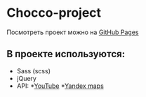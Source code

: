 # Chocco-project

Посмотреть проект можно на [GitHub Pages](https://moradell.github.io/chocco-project/)

## В проекте используются:
* Sass (scss)
* jQuery 
* API:
  *[YouTube](https://developers.google.com/youtube)
  *[Yandex maps](https://yandex.ru/dev/maps/)
